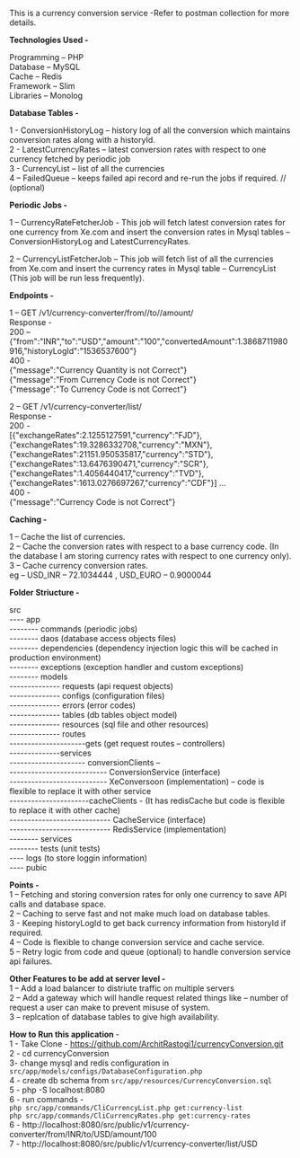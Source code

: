 This is a currency conversion service -Refer to postman collection for more details. </br>

<b>Technologies Used - </b>  </br>

Programming – PHP </br>
Database – MySQL </br>
Cache – Redis </br>
Framework – Slim </br>
Libraries – Monolog </br>

<b>Database Tables - </b>  </br>

1 - ConversionHistoryLog – history log of all the conversion which maintains conversion rates along with a  historyId. </br>
2 - LatestCurrencyRates – latest conversion rates with respect to one currency fetched by periodic job </br>
3 - CurrencyList – list of all the currencies </br>
4 – FailedQueue – keeps failed api record and re-run the jobs if required. // (optional) </br>


<b>Periodic Jobs - </b> </br>

1 – CurrencyRateFetcherJob -  This job will fetch latest conversion rates for one currency from  Xe.com and insert the conversion rates in Mysql tables – ConversionHistoryLog and LatestCurrencyRates. </br>

2 – CurrencyListFetcherJob – This job will fetch list of all the currencies from Xe.com and insert the currency rates in Mysql table – CurrencyList (This job will be run less frequently). </br>

<b>Endpoints - </b> </br>

1 – GET /v1/currency-converter/from/<from-currency-code>/to/<to-currency-code>/amount/<amount> </br>
Response - </br>
200 – </br> {"from":"INR","to":"USD","amount":"100","convertedAmount":1.3868711980916,"historyLogId":"1536537600"} </br>
400 - </br>
{"message":"Currency Quantity is not Correct"} </br>
{"message":"From Currency Code is not Correct"} </br>
{"message":"To Currency Code is not Correct"} </br>

2 – GET /v1/currency-converter/list/<currency-code> </br>
Response - </br>
200 -  </br>
[{"exchangeRates":2.1255127591,"currency":"FJD"}, {"exchangeRates":19.3286332708,"currency":"MXN"},{"exchangeRates":21151.950535817,"currency":"STD"},{"exchangeRates":13.6476390471,"currency":"SCR"},{"exchangeRates":1.4056440417,"currency":"TVD"},{"exchangeRates":1613.0276697267,"currency":"CDF"}] ... </br>
400 -  </br>
{"message":"Currency Code is not Correct"} </br>

<b> Caching - </b> </br>

1 – Cache the list of currencies. </br>
2 – Cache the conversion rates with respect to a base currency code. (In the database I am storing currency rates with respect to one currency only). </br>
3 – Cache currency conversion rates.  </br>
eg – USD_INR – 72.1034444 ,  USD_EURO – 0.9000044 </br>


<b> Folder Striucture - </b> </br>

src </br>
---- app </br>
      -------- commands (periodic jobs) </br>
      -------- daos (database access objects files) </br>
      -------- dependencies (dependency injection logic this will be cached in production environment) </br>
      -------- exceptions (exception handler and custom exceptions) </br>
      -------- models  </br>
      -------------- requests (api request objects) </br>
      -------------- configs (configuration files) </br>
	    -------------- errors (error codes) </br>
      -------------- tables (db tables object model) </br>
      -------------- resources (sql file and other resources) </br>
      -------------- routes  </br>
      ---------------------gets (get request routes – controllers) </br>
      --------------services  </br>
	    --------------------- conversionClients –  </br>
		  --------------------------- ConversionService (interface) </br>
      --------------------------- XeConversoon (implementation) – code is flexible to replace it with other service </br>
      ----------------------cacheClients -  (It has redisCache but code is flexible to replace it with other cache) </br>
		  ---------------------------- CacheService (interface) </br>
		  ---------------------------- RedisService (implementation) </br>
	    -------- services </br>
      -------- tests (unit tests) </br>
---- logs (to store loggin information) </br>
---- pubic </br>

<b> Points - </b> </br>
1 – Fetching and storing conversion rates for only one currency to save API calls and database space. </br>
2 – Caching to serve fast and not make much load on database tables. </br>
3 -  Keeping historyLogId to get back currency information from historyId if required. </br>
4 – Code is flexible to change conversion service and cache service. </br>
5 – Retry logic from code and queue (optional) to handle conversion service api failures. </br>

<b> Other Features to be add at server level - </b> </br>
1 – Add a load balancer to distriute traffic on multiple servers </br>
2 – Add a gateway which will handle request related things like – number of request a user can make to prevent misuse of system. </br>
3 – replcation of database tables to give high availability.	</br>

<b> How to Run this application </b> - <br/>
1 - Take Clone - https://github.com/ArchitRastogi1/currencyConversion.git <br/>
2 - cd currencyConversion <br/>
3-  change mysql and redis configuration in `src/app/models/configs/DatabaseConfiguration.php` <br/>
4 - create db schema from `src/app/resources/CurrencyConversion.sql` <br/>
5 - php -S localhost:8080 <br/>
6 - run commands -  <br/>
`php src/app/commands/CliCurrencyList.php get:currency-list` <br/>
`php src/app/commands/CliCurrencyRates.php get:currency-rates` <br/>
6 - http://localhost:8080/src/public/v1/currency-converter/from/INR/to/USD/amount/100 <br/>
7 - http://localhost:8080/src/public/v1/currency-converter/list/USD <br/>

